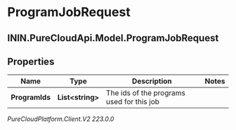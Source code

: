 # ProgramJobRequest

## ININ.PureCloudApi.Model.ProgramJobRequest

## Properties

|Name | Type | Description | Notes|
|------------ | ------------- | ------------- | -------------|
| **ProgramIds** | **List&lt;string&gt;** | The ids of the programs used for this job | |



_PureCloudPlatform.Client.V2 223.0.0_
